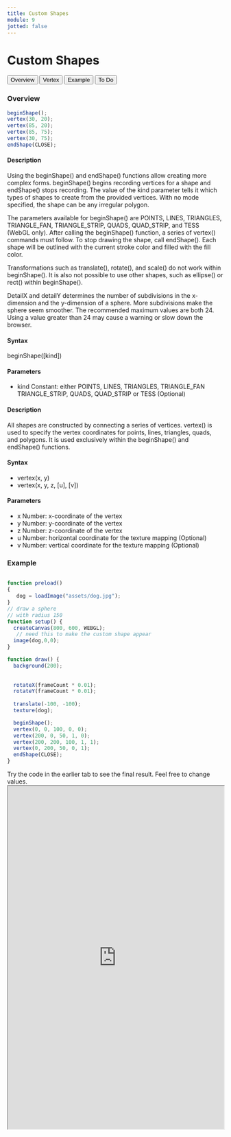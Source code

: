 ```yaml
---
title: Custom Shapes
module: 9
jotted: false
---
```


# Custom Shapes

<div class="tab">
  <button class="tablinks active" onclick="openTab(event, 'Overview')">Overview</button>
  <button class="tablinks" onclick="openTab(event, 'vertex')">Vertex</button>  
  <button class="tablinks" onclick="openTab(event, 'example')">Example</button>  
  <button class="tablinks" onclick="openTab(event, 'todo')">To Do</button>  
</div>

<div id="Overview" class="tabcontent" style="display:block"  >
<div class="tabhtml" markdown="1">

### Overview

```js
beginShape();
vertex(30, 20);
vertex(85, 20);
vertex(85, 75);
vertex(30, 75);
endShape(CLOSE);
```

#### Description

Using the beginShape() and endShape() functions allow creating more complex forms. beginShape() begins recording vertices for a shape and endShape() stops recording. The value of the kind parameter tells it which types of shapes to create from the provided vertices. With no mode specified, the shape can be any irregular polygon.

The parameters available for beginShape() are POINTS, LINES, TRIANGLES, TRIANGLE_FAN, TRIANGLE_STRIP, QUADS, QUAD_STRIP, and TESS (WebGL only). After calling the beginShape() function, a series of vertex() commands must follow. To stop drawing the shape, call endShape(). Each shape will be outlined with the current stroke color and filled with the fill color.

Transformations such as translate(), rotate(), and scale() do not work within beginShape(). It is also not possible to use other shapes, such as ellipse() or rect() within beginShape().

DetailX and detailY determines the number of subdivisions in the x-dimension and the y-dimension of a sphere. More subdivisions make the sphere seem smoother. The recommended maximum values are both 24. Using a value greater than 24 may cause a warning or slow down the browser.

#### Syntax

beginShape([kind])

#### Parameters

* kind Constant: either POINTS, LINES, TRIANGLES, TRIANGLE_FAN TRIANGLE_STRIP, QUADS, QUAD_STRIP or TESS (Optional)

</div>
</div>

<div id="vertex" class="tabcontent"  >
<div class="tabhtml" markdown="1">

#### Description

All shapes are constructed by connecting a series of vertices. vertex() is used to specify the vertex coordinates for points, lines, triangles, quads, and polygons. It is used exclusively within the beginShape() and endShape() functions.

#### Syntax

* vertex(x, y)
* vertex(x, y, z, [u], [v])

#### Parameters

* x Number: x-coordinate of the vertex
* y Number: y-coordinate of the vertex
* z Number: z-coordinate of the vertex
* u Number: horizontal coordinate for the texture mapping (Optional)
* v Number: vertical coordinate for the texture mapping (Optional)

</div>
</div>

<div id="example" class="tabcontent"  >
<div class="tabhtml" markdown="1">

### Example

```js

function preload()
{
   dog = loadImage("assets/dog.jpg");
}
// draw a sphere
// with radius 150
function setup() {
  createCanvas(800, 600, WEBGL);
   // need this to make the custom shape appear
  image(dog,0,0);
}

function draw() {
  background(200);
 
  
  rotateX(frameCount * 0.01);
  rotateY(frameCount * 0.01);
  
  translate(-100, -100);
  texture(dog);

  beginShape();
  vertex(0, 0, 100, 0, 0);
  vertex(200, 0, 50, 1, 0);
  vertex(200, 200, 100, 1, 1);
  vertex(0, 200, 50, 0, 1);
  endShape(CLOSE);
}
```

</div>
</div>

<div id="todo" class="tabcontent">
<div class="tabhtml" markdown="1">
Try the code in the earlier tab to see the final result. Feel free to change values. 

<iframe src="https://editor.p5js.org/michaelcassens/sketches/_6bJYaDgj" width="100%" height="800px"></iframe>
</div>
</div>